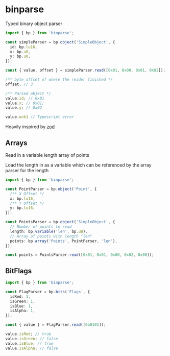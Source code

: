 # binparse


Typed binary object parser

```typescript
import { bp } from 'binparse';

const simpleParser = bp.object('SimpleObject', {
  id: bp.lu16,
  x: bp.u8,
  y: bp.u8,
});

const { value, offset } = simpleParser.read([0x01, 0x00, 0x01, 0x02]);

/** byte offset of where the reader finished */
offset; // 3

/** Parsed object */
value.id; // 0x01
value.x; // 0x01;
value.y; // 0x02

value.unk1 // Typescript error 
```

Heavily inspired by [zod](https://github.com/vriad/zod)



## Arrays

Read in a variable length array of points

Load the length in as a variable which can be referenced by the array parser for the length
```typescript
import { bp } from 'binparse';

const PointParser = bp.object('Point', {
  /** X Offset */
  x: bp.lu16,
  /** Y Offset */
  y: bp.lu16,
});

const PointsParser = bp.object('SimpleObject', {
  // Number of points to read
  length: bp.variable('len', bp.u8),
  // Array of points with length "len"
  points: bp.array('Points', PointParser, 'len'),
});

const points = PointsParser.read([0x01, 0x01, 0x00, 0x02, 0x00]);
```


## BitFlags 

```typescript
import { bp } from 'binparse';

const FlagParser = bp.bits('Flags', {
  isRed: 1,
  isGreen: 1,
  isBlue: 1,
  isAlpha: 1,
});

const { value } = FlagParser.read([0b0101]);

value.isRed; // true
value.isGreen; // false
value.isBlue; // true
value.isAlpha; // false
```
